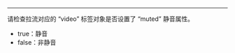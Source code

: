 <Title>Web 平台 “playQualityUpdate” 中有音频码率，但拉流成功后有画面没有声音，是什么原因？</Title>



- - -

请检查拉流对应的 “video” 标签对象是否设置了 “muted” 静音属性。
* true：静音
* false：非静音
